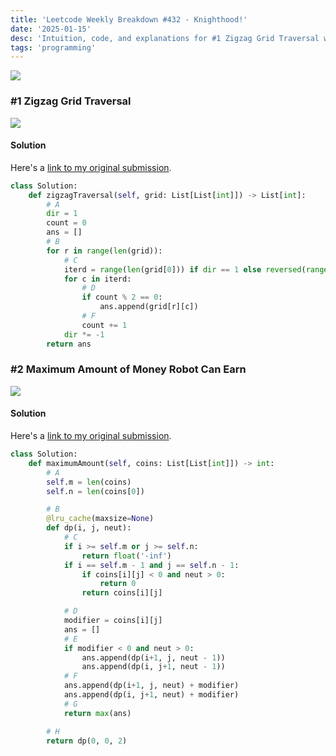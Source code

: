 ```yaml
---
title: 'Leetcode Weekly Breakdown #432 - Knighthood!'
date: '2025-01-15'
desc: 'Intuition, code, and explanations for #1 Zigzag Grid Traversal with Skip and #2 Maximum Amount of Money Robot Can Earn'
tags: 'programming'
---
```


![](/images/011525/knight.png)
### #1 Zigzag Grid Traversal
![](/images/011525/1stmnt.png)
#### Solution
Here's a [link to my original submission](https://leetcode.com/contest/weekly-contest-432/submissions/detail/1505646755/).
```python
class Solution:
    def zigzagTraversal(self, grid: List[List[int]]) -> List[int]:
        # A
        dir = 1
        count = 0
        ans = []
        # B
        for r in range(len(grid)):
            # C
            iterd = range(len(grid[0])) if dir == 1 else reversed(range(len(grid[0])))
            for c in iterd:
                # D
                if count % 2 == 0:
                    ans.append(grid[r][c])
                # F
                count += 1
            dir *= -1
        return ans
```
### #2 Maximum Amount of Money Robot Can Earn
![](/images/011525/2stmnt.png)
#### Solution
Here's a [link to my original submission](https://leetcode.com/contest/weekly-contest-432/submissions/detail/1505684466/).
```python
class Solution:
    def maximumAmount(self, coins: List[List[int]]) -> int:
        # A
        self.m = len(coins)
        self.n = len(coins[0])

        # B
        @lru_cache(maxsize=None)
        def dp(i, j, neut):
            # C
            if i >= self.m or j >= self.n:
                return float('-inf')
            if i == self.m - 1 and j == self.n - 1:
                if coins[i][j] < 0 and neut > 0:
                    return 0
                return coins[i][j]

            # D
            modifier = coins[i][j]
            ans = []
            # E
            if modifier < 0 and neut > 0:
                ans.append(dp(i+1, j, neut - 1))
                ans.append(dp(i, j+1, neut - 1))
            # F
            ans.append(dp(i+1, j, neut) + modifier)
            ans.append(dp(i, j+1, neut) + modifier)
            # G
            return max(ans)

        # H    
        return dp(0, 0, 2)
```